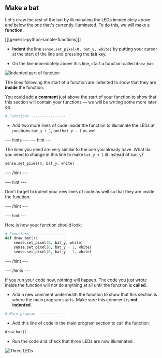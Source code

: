 ## Make a bat

Let's draw the rest of the bat by illuminating the LEDs immediately above and below the one that's currently illuminated. To do this, we will make a **function**.

[[[generic-python-simple-functions]]]

+ **Indent** the line `sense.set_pixel(0, bat_y, white)` by putting your cursor at the start of the line and pressing the **tab** key.

+ On the line immediately above this line, start a function called `draw_bat`:

![Indented part of function](images/indented-in-function.png)

The lines following the start of a function are indented to show that they are **inside** the function.

You could add a **comment** just above the start of your function to show that this section will contain your functions — we will be writing some more later on.

```python
# Functions ----------------
```

+ Add two more lines of code inside the function to illuminate the LEDs at positions `bat_y + 1`, and `bat_y - 1` as well.

--- hints ---
--- hint ---

The lines you need are very similar to the one you already have. What do you need to change in this line to make `bat_y + 1` lit instead of `bat_y`?

```python
sense.set_pixel(0, bat_y, white)
```

--- /hint ---

--- hint ---

Don't forget to indent your new lines of code as well so that they are inside the function.

--- /hint ---

--- hint ---

Here is how your function should look:

```python
# Functions ----------------
def draw_bat():
	sense.set_pixel(0, bat_y, white)
	sense.set_pixel(0, bat_y + 1, white)
	sense.set_pixel(0, bat_y - 1, white)
```

--- /hint ---

--- /hints ---

If you run your code now, nothing will happen. The code you just wrote inside the function will not do anything at all until the function is **called**.

+ Add a new comment underneath the function to show that this section is where the main program starts. Make sure this comment is **not indented**.

```python
# Main program -------------
```

+ Add this line of code in the main program section to call the function:

```python
draw_bat()
```

+ Run the code and check that three LEDs are now illuminated.

![Three LEDs](images/three-leds.png)
